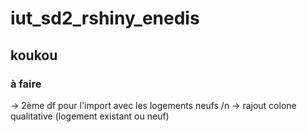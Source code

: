 # iut_sd2_rshiny_enedis

## koukou

### à faire

-> 2ème df pour l'import avec les logements neufs /n
-> rajout colone qualitative (logement existant ou neuf)
